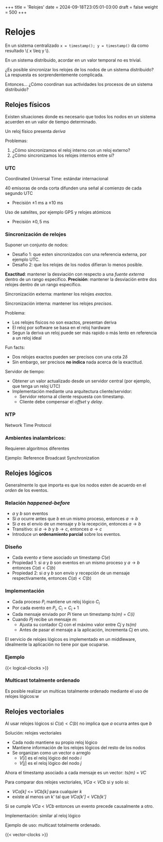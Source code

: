 +++
title = 'Relojes'
date = 2024-09-18T23:05:01-03:00
draft = false
weight = 500
+++

# Relojes

En un sistema centralizado `x = timestamp(); y = timestamp()` da como resultado \\( x \leq y \\).

En un sistema distribuido, acordar en un valor temporal no es trivial.

¿Es posible sincronizar los relojes de los nodos de un sistema distribuido? La respuesta es sorprendentemente complicada.

Entonces... ¿Cómo coordinan sus actividades los procesos de un sistema distribuido?

## Relojes físicos

Existen situaciones donde es necesario que todos los nodos en un sistema acuerden en un valor de tiempo determinado.

Un reloj físico presenta _deriva_

Problemas:

1. ¿Cómo sincronizamos el reloj interno con un reloj externo?
2. ¿Cómo sincronizamos los relojes internos entre sí?

### UTC

Coordinated Universal Time: estándar internacional 

40 emisoras de onda corta difunden una señal al comienzo de cada segundo UTC

- Precisión $\pm 1$ ms a $\pm 10$ ms

Uso de satelites, por ejemplo GPS y relojes atómicos

- Precisión $\pm 0,5$ ms 

### Sincronización de relojes

Suponer un conjunto de nodos:
- Desafio 1: que esten sincronizados con una referencia externa, por ejemplo UTC.
- Desafio 2: que los relojes de los nodos difieran lo menos posible.

**Exactitud**: mantener la desviación con respecto a una *fuente externa* dentro de un rango específico.
**Precisión**: mantener la desviación entre dos relojes dentro de un rango específico.

Sincronización externa: mantener los relojes _exactos_.

Sincronización interna: mantener los relojes _precisos_.

Problema:
- Los relojes fisicos no son exactos, presentan deriva
- El reloj por software se basa en el reloj hardware
- Segun la deriva un reloj puede ser más rapido o más lento en referencia a un reloj ideal

Fun facts:
- Dos relojes exactos pueden ser precisos con una cota $2 \delta$
- Sin embargo, ser precisos **no indica** nada acerca de la exactitud.

Servidor de tiempo:
- Obtener un valor actualizado desde un servidor central (por ejemplo, que tenga un reloj UTC)
- Implementación mediante una arquitectura cliente/servidor:
    - Servidor retorna al cliente respuesta con timestamp.
    - Cliente debe compensar el _offset_ y _delay_.

### NTP

Network Time Protocol

### Ambientes inalambricos:

Requieren algoritmos diferentes

Ejemplo: Reference Broadcast Synchronization

## Relojes lógicos

Generalmente lo que importa es que los nodos esten de acuerdo en el _orden_ de los eventos.

### Relación _happened-before_

- $a$ y $b$ son eventos
- Si $a$ ocurre antes que $b$ en un mismo proceso, entonces $a \rightarrow b$
- Si $a$ es el envío de un mensaje y $b$ la recepción, entonces $a \rightarrow b$
- Transitivo: si $a \rightarrow b$ y $b \rightarrow c$, entonces $a \rightarrow c$
- Introduce un **ordenamiento parcial** sobre los eventos.

### Diseño

- Cada evento $e$ tiene asociado un timestamp $C(e)$
- Propiedad 1: si $a$ y $b$ son eventos en un mismo proceso y $a \rightarrow b$ entonces $C(a) < C(b)$
- Propiedad 2: si $a$ y $b$ son envío y recepción de un mensaje respectivamente, entonces $C(a) < C(b)$

### Implementación

- Cada proceso $P_i$ mantiene un reloj lógico $C_i$
- Por cada evento en $P_i$, $C_i = C_i + 1$
- Cada mensaje enviado por _Pi_ tiene un timestamp _ts(m)_ = _C(i)_ 
- Cuando _Pj_ recibe un mensaje _m_:
    - Ajusta su contador _Cj_ con el máximo valor entre _Cj_ y _ts(m)_
    - Antes de pasar el mensaje a la aplicación, incrementa _Cj_ en uno.

El servicio de relojes lógicos es implementado en un middleware, idealmente la aplicación no tiene por que ocuparse.

### Ejemplo

{{< logical-clocks >}} 

### Multicast totalmente ordenado

Es posible realizar un multicas totalmente ordenado mediante el uso de relojes lógicos:w

## Relojes vectoriales

Al usar relojes lógicos si $C(a) < C(b)$ no implica que $a$ ocurra antes que $b$

Solución: relojes vectoriales

- Cada nodo mantiene su propio reloj lógico
- Mantiene información de los relojes lógicos del resto de los nodos
- Se organizan como un vector o arreglo
    - $V[i]$ es el reloj lógico del nodo $i$
    - $V[j]$ es el reloj lógico del nodo $j$

Ahora el timestamp asociado a cada mensaje es un vector: _ts(m)_ = _VC_

Para comparar dos relojes vectoriales, _VCa_ < _VCb_ si y solo si:

- _VCa[k]_ <= _VCb[k]_ para cualquier _k_
- existe al menos un k' tal que _VCa[k']_ < _VCb[k']_

Si se cumple _VCa_ < _VCb_ entonces un evento precede causalmente a otro.

Implementación: similar al reloj lógico

Ejemplo de uso: multicast totalmente ordenado.

{{< vector-clocks >}} 
